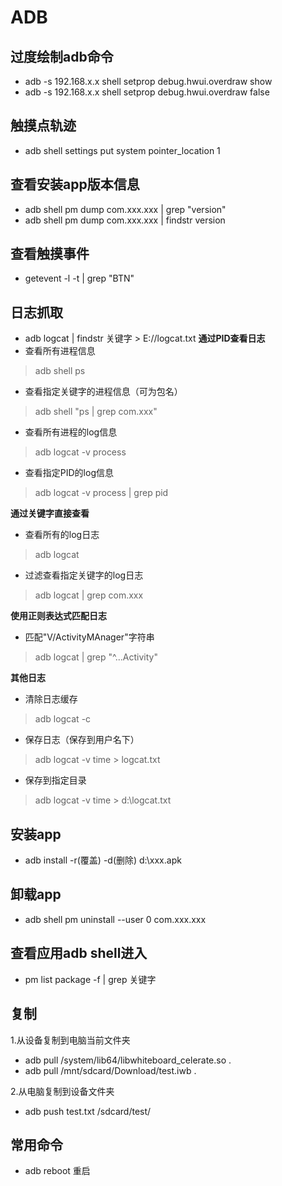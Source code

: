 # ADB

## 过度绘制adb命令
* adb -s 192.168.x.x shell setprop debug.hwui.overdraw show
* adb -s 192.168.x.x shell setprop debug.hwui.overdraw false

## 触摸点轨迹
* adb shell settings put system pointer_location 1

## 查看安装app版本信息
* adb shell pm dump com.xxx.xxx | grep "version"
* adb shell pm dump com.xxx.xxx | findstr version

## 查看触摸事件
* getevent -l -t | grep "BTN"

## 日志抓取
* adb logcat | findstr 关键字 > E://logcat.txt
**通过PID查看日志**
* 查看所有进程信息
> adb shell ps
* 查看指定关键字的进程信息（可为包名）
> adb shell "ps | grep com.xxx"
* 查看所有进程的log信息
> adb logcat -v process
* 查看指定PID的log信息
> adb logcat -v process | grep pid

**通过关键字直接查看**
* 查看所有的log日志
> adb logcat
* 过滤查看指定关键字的log日志
> adb logcat | grep com.xxx

**使用正则表达式匹配日志**
* 匹配"V/ActivityMAnager"字符串
> adb logcat | grep "^...Activity"

**其他日志**
* 清除日志缓存
> adb logcat -c
* 保存日志（保存到用户名下）
> adb logcat -v time > logcat.txt
* 保存到指定目录
> adb logcat -v time > d:\logcat.txt

## 安装app
* adb install -r(覆盖) -d(删除) d:\xxx.apk

## 卸载app
* adb shell pm uninstall --user 0 com.xxx.xxx

## 查看应用adb shell进入
* pm list package -f | grep 关键字

## 复制
1.从设备复制到电脑当前文件夹
* adb pull /system/lib64/libwhiteboard_celerate.so .
* adb pull /mnt/sdcard/Download/test.iwb .

2.从电脑复制到设备文件夹
* adb push test.txt /sdcard/test/

## 常用命令
* adb reboot 重启
